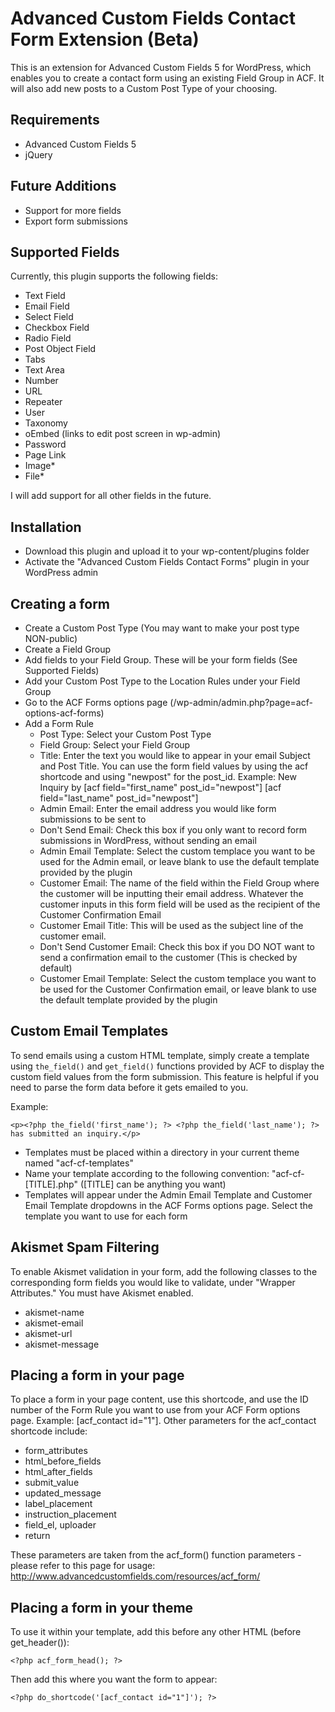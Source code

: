 # Advanced Custom Fields Contact Form Extension (Beta)

This is an extension for Advanced Custom Fields 5 for WordPress, which enables you to create a contact form using an existing Field Group in ACF. It will also add new posts to a Custom Post Type of your choosing.

## Requirements
- Advanced Custom Fields 5
- jQuery

## Future Additions
- Support for more fields
- Export form submissions
 
## Supported Fields
Currently, this plugin supports the following fields:

- Text Field
- Email Field
- Select Field
- Checkbox Field
- Radio Field
- Post Object Field
- Tabs
- Text Area
- Number
- URL
- Repeater
- User
- Taxonomy
- oEmbed (links to edit post screen in wp-admin)
- Password 
- Page Link
- Image*
- File*


I will add support for all other fields in the future.

## Installation
- Download this plugin and upload it to your wp-content/plugins folder
- Activate the "Advanced Custom Fields Contact Forms" plugin in your WordPress admin
 
## Creating a form
- Create a Custom Post Type (You may want to make your post type NON-public)
- Create a Field Group
- Add fields to your Field Group. These will be your form fields (See Supported Fields)
- Add your Custom Post Type to the Location Rules under your Field Group
- Go to the ACF Forms options page (/wp-admin/admin.php?page=acf-options-acf-forms)
- Add a Form Rule
  - Post Type: Select your Custom Post Type
  - Field Group: Select your Field Group
  - Title: Enter the text you would like to appear in your email Subject and Post Title. You can use the form field values by using the acf shortcode and using "newpost" for the post_id. Example: New Inquiry by [acf field="first_name" post_id="newpost"] [acf field="last_name" post_id="newpost"]
  - Admin Email: Enter the email address you would like form submissions to be sent to
  - Don't Send Email: Check this box if you only want to record form submissions in WordPress, without sending an email
  - Admin Email Template: Select the custom templace you want to be used for the Admin email, or leave blank to use the default template provided by the plugin
  - Customer Email: The name of the field within the Field Group where the customer will be inputting their email address. Whatever the customer inputs in this form field will be used as the recipient of the Customer Confirmation Email
  - Customer Email Title: This will be used as the subject line of the customer email.
  - Don't Send Customer Email: Check this box if you DO NOT want to send a confirmation email to the customer (This is checked by default)
  - Customer Email Template: Select the custom templace you want to be used for the Customer Confirmation email, or leave blank to use the default template provided by the plugin

## Custom Email Templates
To send emails using a custom HTML template, simply create a template using `the_field()` and `get_field()` functions provided by ACF to display the custom field values from the form submission. This feature is helpful if you need to parse the form data before it gets emailed to you.

Example: 

 ```html+php
 <p><?php the_field('first_name'); ?> <?php the_field('last_name'); ?> has submitted an inquiry.</p>
```

- Templates must be placed within a directory in your current theme named "acf-cf-templates" 
- Name your template according to the following convention: "acf-cf-[TITLE].php" ([TITLE] can be anything you want)
- Templates will appear under the Admin Email Template and Customer Email Template dropdowns in the ACF Forms options page. Select the template you want to use for each form

## Akismet Spam Filtering 
To enable Akismet validation in your form, add the following classes to the corresponding form fields you would like to validate, under "Wrapper Attributes." You must have Akismet enabled.

  - akismet-name
  - akismet-email
  - akismet-url
  - akismet-message

## Placing a form in your page

To place a form in your page content, use this shortcode, and use the ID number of the Form Rule you want to use from your ACF Form options page. Example: [acf_contact id="1"]. Other parameters for the acf_contact shortcode include:
 - form_attributes
 - html_before_fields
 - html_after_fields
 - submit_value
 - updated_message
 - label_placement
 - instruction_placement
 - field_el, uploader
 - return 

These parameters are taken from the acf_form() function parameters - please refer to this page for usage: http://www.advancedcustomfields.com/resources/acf_form/

## Placing a form in your theme 

To use it within your template, add this before any other HTML (before get_header()):
 ```html+php
 <?php acf_form_head(); ?>
 ``` 
Then add this where you want the form to appear: 
```html+php
<?php do_shortcode('[acf_contact id="1"]'); ?>
```

